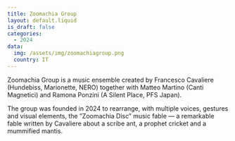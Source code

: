 ```yaml
---
title: Zoomachia Group
layout: default.liquid
is_draft: false
categories:
  - 2024
data:
  img: /assets/img/zoomachiagroup.png
  country: IT
---
```


Zoomachia Group is a music ensemble created by Francesco Cavaliere (Hundebiss, Marionette, NERO) together with Matteo Martino (Canti Magnetici) and Ramona Ponzini (A Silent Place, PFS Japan). 

The group was founded in 2024 to rearrange, with multiple voices, gestures and visual elements, the ”Zoomachia Disc” music fable — a remarkable fable written by Cavaliere about a scribe ant, a prophet cricket and a mummified mantis.

